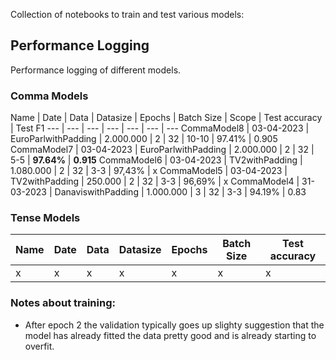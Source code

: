 Collection of notebooks to train and test various models:

## Performance Logging
Performance logging of different models.
### Comma Models
Name | Date | Data | Datasize | Epochs | Batch Size | Scope | Test accuracy | Test F1 
--- | --- | --- | --- | --- | --- | ---
CommaModel8 | 03-04-2023 | EuroParlwithPadding | 2.000.000 | 2 | 32 | 10-10 | 97.41% | 0.905
CommaModel7 | 03-04-2023 | EuroParlwithPadding | 2.000.000 | 2 | 32 | 5-5 | **97.64%** | **0.915**
CommaModel6 | 03-04-2023 | TV2withPadding | 1.080.000 | 2 | 32 | 3-3 | 97,43% | x
CommaModel5 | 03-04-2023 | TV2withPadding | 250.000 | 2 | 32 | 3-3 | 96,69% | x
CommaModel4 | 31-03-2023 | DanaviswithPadding | 1.000.000 | 3 | 32 | 3-3 | 94.19% | 0.83

### Tense Models
Name | Date | Data | Datasize | Epochs | Batch Size | Test accuracy
--- | --- | --- | --- | --- | --- | ---
x | x | x | x | x | x | x

### Notes about training:
- After epoch 2 the validation typically goes up slighty suggestion that the model has already fitted the data pretty good and is already starting to overfit.